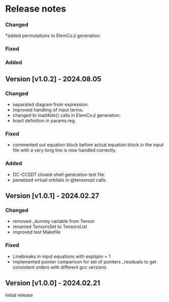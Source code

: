 # Release notes

### Changed

*added permutations to ElemCo.jl generation.

### Fixed

### Added

## Version [v1.0.2] - 2024.08.05

### Changed

* separated diagram from expression.
* improved handling of input terms.
* changed to load4idx() calls in ElemCo.jl generation.
* bract definition in params.reg.

### Fixed

* commented out equation block before actual equation block in the input file with a very long line is now handled correctly.

### Added

* DC-CCSDT closed-shell generation test file.
* penalized virtual orbitals in @tensoropt calls.

## Version [v1.0.1] - 2024.02.27

### Changed

* removed _dummy variable from Tensor
* renamed TensorsSet to TensorsList
* improved test Makefile

### Fixed

* Linebreaks in input equations with explspin = 1
* implemented pointer comparison for set of pointers _residuals to get consistent orders with different gcc versions

## Version [v1.0.0] - 2024.02.21

Initial release
